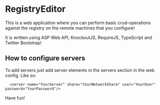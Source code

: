 # RegistryEditor

This is a web application where you can perform basic crud-operations against the registry on the remote machines that you configure!

It is written using ASP Web API, KnockoutJS, RequireJS, TypeScript and Twitter Bootstrap!

## How to configure servers

To add servers just add server elements in the servers section in the web config. Like so:

      <server name="YourServer" share="YourNetworkShare" user="YourUser" password="YourPassword"/>

Have fun!
